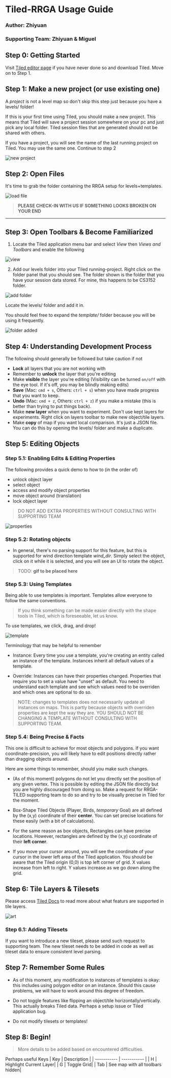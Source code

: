 # Tiled-RRGA Usage Guide

### Author: Zhiyuan
### Supporting Team: Zhiyuan & Miguel

## Step 0: Getting Started

Visit [Tiled editor page](https://www.mapeditor.org/) if you have never done so
and download Tiled. Move on to Step 1.

## Step 1: Make a new project (or use existing one)

A _project_ is not a level map so don't skip this step just because you have a
levels/ folder!

If this is your first time using Tiled, you should make a new project. This means
that Tiled will save a project session somewhere on your pc and just pick
any local folder. Tiled session files that are generated should not be shared
with others.

If you have a project, you will see the name of the last running project on Tiled.
You may use the same one. Continue to step 2

![new project](./recordings/new_project.gif)

## Step 2: Open Files

It's time to grab the folder containing the RRGA setup for levels+templates.

![load file](./recordings/load_file.gif)

> **PLEASE CHECK-IN WITH US IF SOMETHING LOOKS BROKEN ON YOUR END**

------

## Step 3: Open Toolbars & Become Familiarized

1. Locate the Tiled application menu bar and select _View_ then 
_Views and Toolbars_ and enable the following

![view](./recordings/view.png)


2. Add our levels folder into your Tiled running-project. Right click on 
the folder panel that you should see. The folder shown is the folder
that you have your session data stored. For mine, this happens to be
CS3152 folder.

![add folder](./recordings/add_folder.png)

Locate the levels/ folder and add it in.

You should feel free to expand the _template/_ folder because you will be using
it frequently.

![folder added](./recordings/folder_added.png)

## Step 4: Understanding Development Process

The following should generally be followed but take caution if not

- **Lock** all layers that you are not working with
- Remember to **unlock** the layer that you're editing
- Make **visible** the layer you're editing (Visibility can be turned `on/off` with 
the eye tool. If it's off, you may be blindly making edits)
- **Save** (Mac: `cmd + s`, Others: `ctrl + s`) when you have made progress that you
want to keep.
- **Undo** (Mac: `cmd + z`, Others: `ctrl + z`) if you make a mistake 
(this is better than trying to put things back).
- Make **new layer** when you want to experiment. Don't use kept layers for experiments.
Right click on layers toolbar to make new object/tile layers.
- Make **copy** of map if you want local comparison. It's just a JSON file. You can
do this by opening the levels/ folder and make a duplicate.

## Step 5: Editing Objects

### Step 5.1: Enabling Edits & Editing Properties

The following provides a quick demo to how to (in the order of)

- unlock object layer
- select object
- access and modify object properties
- move object around (translation)
- lock object layer

> DO NOT ADD EXTRA PROPERTIES WITHOUT CONSULTING WITH SUPPORTING TEAM

![properties](./recordings/properties.gif)

### Step 5.2: Rotating objects

- In general, there's no parsing support for this feature, but this is supported
for wind direction template _wind\_dir_. Simply select the object, click on it
while it is selected, and you will see an UI to rotate the object.

> TODO: **gif to be placed here**

### Step 5.3: Using Templates

Being able to use templates is important. Templates allow everyone to follow the
same conventions.

> If you think something can be made easier directly with the shape tools in
Tiled, which is foreseeable, let us know.

To use templates, we click, drag, and drop!

![template](./recordings/template.gif)

Terminology that may be helpful to remember

- Instance: Every time you use a template, you're creating an entity called an
instance of the template. Instances inherit all default values of a template.

- Override: Instances can have their properties changed. Properties that
require you to set a value have "unset" as default. You need to understand
each template and see which values need to be overriden and which ones
are optional to do so.

> NOTE: changes to templates does not necessarily update all instances on maps.
This is partly because objects with overriden properties are kept the way they
are. YOU SHOULD NOT BE CHANGING A TEMPLATE WITHOUT CONSULTING WITH SUPPORTING TEAM.

### Step 5.4: Being Precise & Facts

This one is difficult to achieve for most objects and polygons. If you want
coordinate-precision, you will likely have to edit positions directly rather than
dragging objects around.

Here are some things to remember, should you make such changes.

- (As of this moment) polygons do not let you directly set the position of any
given vertex. This is possible by editing the JSON file directly but you are
highly discouraged from doing so. Make a request for RRGA-TILED supporting team
to do so and try to be visually precise in Tiled for the moment.

- Box-Shape Tiled Objects (Player, Birds, _temporary_ Goal) are all defined by
the (x,y) coordinate of their **center**. You can set precise locations for these
easily (with a bit of calculations).

- For the same reason as box objects, Rectangles can have precise locations. However,
rectangles are defined by the (x,y) coordinate of their **left corner**.

- If you move your cursor around, you will see the coordinate of your cursor
in the lower left area of the Tiled application. You should be aware that
the Tiled origin (0,0) is top left corner of grid. X values increase from
left to right. Y values increase as we go down along the grid.

## Step 6: Tile Layers & Tilesets

Please access [Tiled Docs](https://doc.mapeditor.org/en/stable/manual/editing-tile-layers/)
to read more about what featurs are supported in tile layers.

![art](./recordings/sample_art2.png)

### Step 6.1: Adding Tilesets

If you want to introduce a new tileset, please send such request to supporting team.
The new tileset needs to be added in code as well as tileset data to ensure
consistent level parsing.

## Step 7: Remember Some Rules

- As of this moment, any modification to instances of templates is okay: this
includes using polygon editor on an instance. Should this cause problems, we 
will have to work around this degree of freedom.

- Do not toggle features like flipping an object/tile horizontally/vertically.
This actually breaks Tiled data. Perhaps a setup issue or Tiled application bug.

- Do not modify tilesets or templates!

## Step 8: Begin!

> More details to be added based on encountered difficulties.

Perhaps useful Keys
| Key      | Description |
| ----------- | ----------- |
| H      | Highlight Current Layer|
| G | Toggle Grid|
| Tab   | See map with all toolbars hidden|
